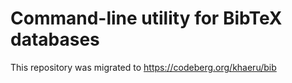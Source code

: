 # Command-line utility for BibTeX databases

This repository was migrated to https://codeberg.org/khaeru/bib
